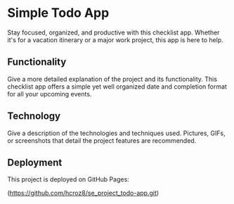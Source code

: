 # Simple Todo App
Stay focused, organized, and productive with this checklist app. Whether it's for a vacation itinerary or a major work project, this app is here to help.

## Functionality

Give a more detailed explanation of the project and its functionality.
This checklist app offers a simple yet well organized date and completion format for all your upcoming events.

## Technology

Give a description of the technologies and techniques used. Pictures, GIFs, or screenshots that detail the project features are recommended.

## Deployment

This project is deployed on GitHub Pages:

(https://github.com/hcroz8/se_project_todo-app.git)
